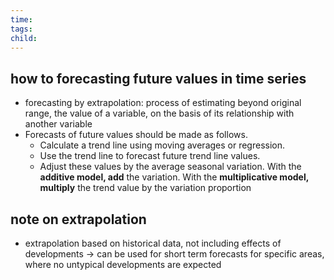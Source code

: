 ```yaml
---
time: 
tags: 
child:
---
```

## how to forecasting future values in time series
- forecasting by extrapolation: process of estimating beyond original range, the value of a variable, on the basis of its relationship with another variable
- Forecasts of future values should be made as follows.
	- Calculate a trend line using moving averages or regression.
	- Use the trend line to forecast future trend line values.
	- Adjust these values by the average seasonal variation. With the **additive model, add** the variation. With the **multiplicative model, multiply** the trend value by the variation proportion

## note on extrapolation
- extrapolation based on historical data, not including effects of developments -> can be used for short term forecasts for specific areas, where no untypical developments are expected